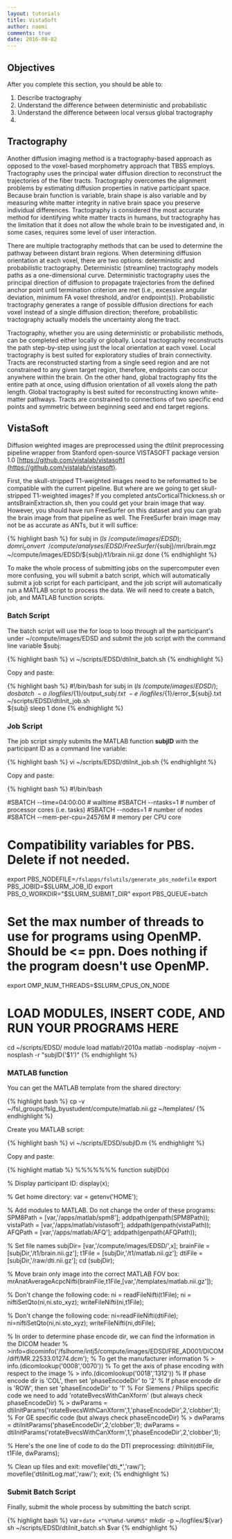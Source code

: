 ```yaml
---
layout: tutorials
title: VistaSoft
author: naomi
comments: true
date: 2016-08-02
---
```


## Objectives

After you complete this section, you should be able to:

1. Describe tractography
2. Understand the difference between deterministic and probabilistic
3. Understand the difference between local versus global tractography
4.

## Tractography

Another diffusion imaging method is a tractography-based approach as opposed to the voxel-based morphometry approach that TBSS employs. Tractography uses the principal water diffusion direction to reconstruct the trajectories of the fiber tracts. Tractography overcomes the alignment problems by estimating diffusion properties in native participant space. Because brain function is variable, brain shape is also variable and by measuring white matter integrity in native brain space you preserve individual differences. Tractography is considered the most accurate method for identifying white matter tracts in humans, but tractography has the limitation that it does not allow the whole brain to be investigated and, in some cases, requires some level of user interaction.

There are multiple tractography methods that can be used to determine the pathway between distant brain regions. When determining diffusion orientation at each voxel, there are two options: deterministic and probabilistic tractography. Deterministic (streamline) tractography models paths as a one-dimensional curve. Deterministic tractography uses the principal direction of diffusion to propagate trajectories from the defined anchor point until termination criterion are met (i.e., excessive angular deviation, minimum FA voxel threshold, and/or endpoint(s)). Probabilistic tractography generates a range of possible diffusion directions for each voxel instead of a single diffusion direction; therefore, probabilistic tractography actually models the uncertainty along the tract.

Tractography, whether you are using deterministic or probabilistic methods, can be completed either locally or globally. Local tractography reconstructs the path step-by-step using just the local orientation at each voxel. Local tractography is best suited for exploratory studies of brain connectivity. Tracts are reconstructed starting from a single seed region and are not constrained to any given target region, therefore, endpoints can occur anywhere within the brain. On the other hand, global tractography fits the entire path at once, using diffusion orientation of all voxels along the path length. Global tractography is best suited for reconstructing known white-matter pathways. Tracts are constrained to connections of two specific end points and symmetric between beginning seed and end target regions.

## VistaSoft

Diffusion weighted images are preprocessed using the dtiInit preprocessing pipeline wrapper from Stanford open-source VISTASOFT package version 1.0 [https://github.com/vistalab/vistasoft](https://github.com/vistalab/vistasoft).

First, the skull-stripped T1-weighted images need to be reformatted to be compatible with the current pipeline. But where are we going to get skull-stripped T1-weighted images? If you completed antsCorticalThickness.sh or antsBrainExtraction.sh, then you could get your brain image that way. However, you should have run FreeSurfer on this dataset and you can grab the brain image from that pipeline as well. The FreeSurfer brain image may not be as accurate as ANTs, but it will suffice:

{% highlight bash %}
for subj in $(ls ~/compute/images/EDSD); do
mri_convert \
~/compute/analyses/EDSD/FreeSurfer/${subj}/mri/brain.mgz \
~/compute/images/EDSD/${subj}/t1/brain.nii.gz
done
{% endhighlight %}

To make the whole process of submitting jobs on the supercomputer even more confusing, you will submit a batch script, which will automatically submit a job script for each participant, and the job script will automatically run a MATLAB script to process the data. We will need to create a batch, job, and MATLAB function scripts.

### Batch Script

The batch script will use the for loop to loop through all the participant's under ~/compute/images/EDSD and submit the job script with the command line variable $subj:

{% highlight bash %}
vi ~/scripts/EDSD/dtiInit_batch.sh
{% endhighlight %}

Copy and paste:

{% highlight bash %}
#!/bin/bash
for subj in $(ls ~/compute/images/EDSD/); do
sbatch \
-o ~/logfiles/${1}/output_${subj}.txt \
-e ~/logfiles/${1}/error_${subj}.txt \
~/scripts/EDSD/dtiInit_job.sh \
${subj}
sleep 1
done
{% endhighlight %}

### Job Script

The job script simply submits the MATLAB function **subjID** with the participant ID as a command line variable:

{% highlight bash %}
vi ~/scripts/EDSD/dtiInit_job.sh
{% endhighlight %}

Copy and paste:

{% highlight bash %}
#!/bin/bash

#SBATCH --time=04:00:00   # walltime
#SBATCH --ntasks=1  # number of processor cores (i.e. tasks)
#SBATCH --nodes=1   # number of nodes
#SBATCH --mem-per-cpu=24576M   # memory per CPU core

# Compatibility variables for PBS. Delete if not needed.
export PBS_NODEFILE=`/fslapps/fslutils/generate_pbs_nodefile`
export PBS_JOBID=$SLURM_JOB_ID
export PBS_O_WORKDIR="$SLURM_SUBMIT_DIR"
export PBS_QUEUE=batch

# Set the max number of threads to use for programs using OpenMP. Should be <= ppn. Does nothing if the program doesn't use OpenMP.
export OMP_NUM_THREADS=$SLURM_CPUS_ON_NODE

# LOAD MODULES, INSERT CODE, AND RUN YOUR PROGRAMS HERE
cd ~/scripts/EDSD/
module load matlab/r2010a
matlab -nodisplay -nojvm -nosplash -r "subjID('$1')"
{% endhighlight %}

### MATLAB function

You can get the MATLAB template from the shared directory:

{% highlight bash %}
cp -v ~/fsl_groups/fslg_byustudent/compute/matlab.nii.gz ~/templates/
{% endhighlight %}

Create you MATLAB script:

{% highlight bash %}
vi ~/scripts/EDSD/subjID.m
{% endhighlight %}

Copy and paste:

{% highlight matlab %}
%%%%%%%
function subjID(x)

% Display participant ID:
display(x);

% Get home directory:
var = getenv('HOME');

% Add modules to MATLAB. Do not change the order of these programs:
SPM8Path = [var,'/apps/matlab/spm8'];
addpath(genpath(SPM8Path));
vistaPath = [var,'/apps/matlab/vistasoft'];
addpath(genpath(vistaPath));
AFQPath = [var,'/apps/matlab/AFQ'];
addpath(genpath(AFQPath));

% Set file names
subjDir= [var,'/compute/images/EDSD/',x];
brainFile = [subjDir,'/t1/brain.nii.gz'];
t1File = [subjDir,'/t1/matlab.nii.gz'];
dtiFile = [subjDir,'/raw/dti.nii.gz'];
cd (subjDir);

% Move brain only image into the correct MATLAB FOV box:
mrAnatAverageAcpcNifti(brainFile,t1File,[var,'/templates/matlab.nii.gz']);

% Don't change the following code:
ni = readFileNifti(t1File);
ni = niftiSetQto(ni,ni.sto_xyz);
writeFileNifti(ni,t1File);

% Don't change the following code:
ni=readFileNifti(dtiFile);
ni=niftiSetQto(ni,ni.sto_xyz);
writeFileNifti(ni,dtiFile);

% In order to determine phase encode dir, we can find the information in the DICOM header
% >info=dicominfo('/fslhome/intj5/compute/images/EDSD/FRE_AD001/DICOM/diff/MR.22533.01274.dcm');
 % To get the manufacturer information
% > info.(dicomlookup('0008','0070'))
% To get the axis of phase encoding with respect to the image
% > info.(dicomlookup('0018','1312'))
% If phase encode dir is 'COL', then set 'phaseEncodeDir' to '2'
% If phase encode dir is 'ROW', then set 'phaseEncodeDir' to '1'
% For Siemens / Philips specific code we need to add 'rotateBvecsWithCanXform' (but always check phaseEncodeDir)
% > dwParams = dtiInitParams('rotateBvecsWithCanXform',1,'phaseEncodeDir',2,'clobber',1);
% For GE specific code (but always check phaseEncodeDir)
% > dwParams = dtiInitParams('phaseEncodeDir',2,'clobber',1);
dwParams = dtiInitParams('rotateBvecsWithCanXform',1,'phaseEncodeDir',2,'clobber',1);

% Here's the one line of code to do the DTI preprocessing:
dtiInit(dtiFile, t1File, dwParams);

% Clean up files and exit:
movefile('dti_*','raw/');
movefile('dtiInitLog.mat','raw/');
exit;
{% endhighlight %}

### Submit Batch Script

Finally, submit the whole process by submitting the batch script.

{% highlight bash %}
var=`date +"%Y%m%d-%H%M%S"`
mkdir -p ~/logfiles/${var}
sh ~/scripts/EDSD/dtiInit_batch.sh $var
{% endhighlight %}
